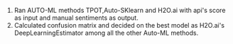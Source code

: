 1. Ran AUTO-ML methods TPOT,Auto-SKlearn and H2O.ai with api's score as input and manual sentiments as output.
2. Calculated confusion matrix and decided on the best model as H2O.ai's DeepLearningEstimator among all the other Auto-ML methods.

